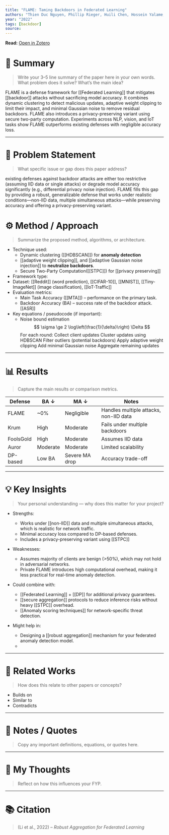 ```yaml
---
title: "FLAME: Taming Backdoors in Federated Learning"
authors: "Thien Duc Nguyen, Phillip Rieger, Huili Chen, Hossein Yalame, Helen Möllering, Hossein Fereidooni, Samuel Marchal, Markus Miettinen, Azalia Mirhoseini, Shaza Zeitouni, Farinaz Koushanfar, Ahmad-Reza Sadeghi, Thomas Schneider"
year: "2022"
tags: [backdoor]
source: 
---
```

**Read:** [Open in Zotero](zotero://select/items/2_2ZZ84AUU)

# 🧠 Summary
> Write your 3–5 line summary of the paper here in your own words.  
> What problem does it solve? What’s the main idea?

FLAME is a defense framework for [[Federated Learning]] that mitigates [[backdoor]] attacks without sacrificing model accuracy. It combines dynamic clustering to detect malicious updates, adaptive weight clipping to limit their impact, and minimal Gaussian noise to remove residual backdoors. FLAME also introduces a privacy-preserving variant using secure two-party computation. Experiments across NLP, vision, and IoT tasks show FLAME outperforms existing defenses with negligible accuracy loss.

---

# 🎯 Problem Statement
> What specific issue or gap does this paper address?

 existing defenses against backdoor attacks are either too restrictive (assuming IID data or single attacks) or degrade model accuracy significantly (e.g., differential privacy noise injection). FLAME fills this gap by providing a robust, generalizable defense that works under realistic conditions—non-IID data, multiple simultaneous attacks—while preserving accuracy and offering a privacy-preserving variant.

# ⚙️ Method / Approach
> Summarize the proposed method, algorithms, or architecture.

- Technique used:  
	- Dynamic clustering ([[HDBSCAN]]) for **anomaly detection**
	- [[adaptive weight clipping]], and [[adaptive Gaussian noise injection]] to **neutralize backdoors**.
	- Secure Two-Party Computation([[STPC]]) for [[privacy preserving]]
- Framework type:  
- Dataset:  [[Reddit]] (word prediction), [[CIFAR-10]], [[MNIST]], [[Tiny-ImageNet]] (image classification), [[IoT-Traffic]]
- Evaluation metrics:  
	- Main Task Accuracy ([[MTA]]) – performance on the primary task.
	- Backdoor Accuracy (BA) – success rate of the backdoor attack. [[ASR]]
- Key equations / pseudocode (if important):
	- Noise bound estimation $$
\sigma \ge 2 \log\left(\frac{1}{\delta}\right) \Delta
$$
	   For each round: 
		   Collect client updates Cluster updates using HDBSCAN
		    Filter outliers (potential backdoors) 
		    Apply adaptive weight clipping 
		    Add minimal Gaussian noise 
		    Aggregate remaining updates


---

# 📊 Results
> Capture the main results or comparison metrics.

| Defense    | BA ↓        | MA ↓              | Notes                              |
|------------|-------------|-------------------|------------------------------------|
| FLAME      | ~0%         | Negligible        | Handles multiple attacks, non-IID data |
| Krum       | High        | Moderate          | Fails under multiple backdoors     |
| FoolsGold  | High        | Moderate          | Assumes IID data                   |
| Auror      | Moderate    | Moderate          | Limited scalability                |
| DP-based   | Low BA      | Severe MA drop    | Accuracy trade-off                 |

---

# 💡 Key Insights
> Your personal understanding — why does this matter for your project?

- Strengths:  
  - Works under [[non-IID]] data and multiple simultaneous attacks, which is realistic for network traffic.
  - Minimal accuracy loss compared to DP-based defenses.
  - Includes a privacy-preserving variant using [[STPC]]
- Weaknesses:  
  - Assumes majority of clients are benign (>50%), which may not hold in adversarial networks.
  - Private FLAME introduces high computational overhead, making it less practical for real-time anomaly detection.
  
- Could combine with:
	- [[Federated Learning]] + [[DP]] for additional privacy guarantees.
	- [[secure aggregation]] protocols to reduce inference risks without heavy [[STPC]] overhead.
	- [[Anomaly scoring techniques]] for network-specific threat detection.
	
- Might help in: 
	- Designing a [[robust aggregation]] mechanism for your federated anomaly detection model.
	- 

---

# 🧩 Related Works
> How does this relate to other papers or concepts?

- Builds on 
- Similar to 
- Contradicts 

---

# 💬 Notes / Quotes
> Copy any important definitions, equations, or quotes here.

---

# 🧠 My Thoughts
> Reflect on how this influences your FYP.



---

# 📚 Citation
> (Li et al., 2022) – *Robust Aggregation for Federated Learning*
